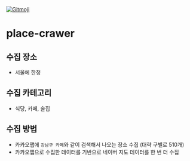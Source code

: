 <a href="https://gitmoji.dev">
  <img
    src="https://img.shields.io/badge/gitmoji-%20😜%20😍-FFDD67.svg?style=flat-square"
    alt="Gitmoji"
  />
</a>

# place-crawer

## 수집 장소

- 서울에 한정

## 수집 카테고리

- 식당, 카페, 술집

## 수집 방법

- 카카오맵에 `강남구 카페`와 같이 검색해서 나오는 장소 수집 (대략 구별로 510개)
- 카카오맵으로 수집한 데이터를 기반으로 네이버 지도 데이터를 한 번 더 수집

